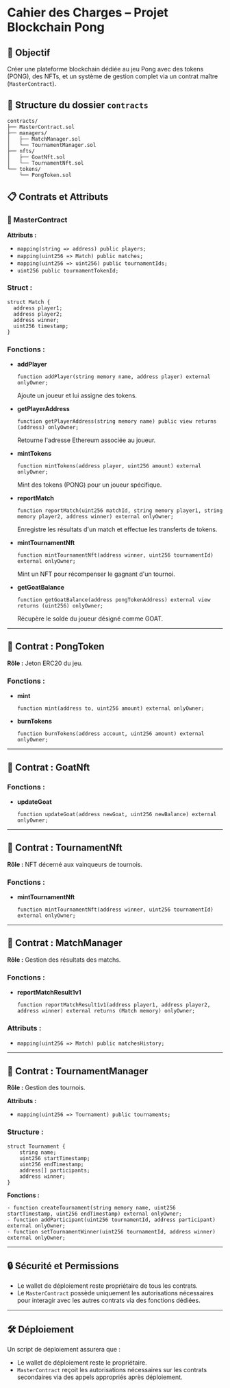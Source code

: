 # Cahier des Charges – Projet Blockchain Pong

## 📌 Objectif
Créer une plateforme blockchain dédiée au jeu Pong avec des tokens (PONG), des NFTs, et un système de gestion complet via un contrat maître (`MasterContract`).

## 📂 Structure du dossier `contracts`

```
contracts/
├── MasterContract.sol
├── managers/
│   ├── MatchManager.sol
│   └── TournamentManager.sol
├── nfts/
│   ├── GoatNft.sol
│   └── TournamentNft.sol
└── tokens/
    └── PongToken.sol
```

## 📋 Contrats et Attributs

### 🔹 MasterContract
**Attributs :**
- `mapping(string => address) public players;`
- `mapping(uint256 => Match) public matches;`
- `mapping(uint256 => uint256) public tournamentIds;`
- `uint256 public tournamentTokenId;`

### Struct :
```solidity
struct Match {
  address player1;
  address player2;
  address winner;
  uint256 timestamp;
}
```

### Fonctions :
- **addPlayer**
  ```solidity
  function addPlayer(string memory name, address player) external onlyOwner;
  ```
  Ajoute un joueur et lui assigne des tokens.

- **getPlayerAddress**
  ```solidity
  function getPlayerAddress(string memory name) public view returns (address) onlyOwner;
  ```
  Retourne l'adresse Ethereum associée au joueur.

- **mintTokens**
  ```solidity
  function mintTokens(address player, uint256 amount) external onlyOwner;
  ```
  Mint des tokens (PONG) pour un joueur spécifique.

- **reportMatch**
  ```solidity
  function reportMatch(uint256 matchId, string memory player1, string memory player2, address winner) external onlyOwner;
  ```
  Enregistre les résultats d'un match et effectue les transferts de tokens.

- **mintTournamentNft**
  ```solidity
  function mintTournamentNft(address winner, uint256 tournamentId) external onlyOwner;
  ```
  Mint un NFT pour récompenser le gagnant d'un tournoi.

- **getGoatBalance**
  ```solidity
  function getGoatBalance(address pongTokenAddress) external view returns (uint256) onlyOwner;
  ```
  Récupère le solde du joueur désigné comme GOAT.

---

## 🔸 Contrat : PongToken

**Rôle :** Jeton ERC20 du jeu.

### Fonctions :
- **mint**
  ```solidity
  function mint(address to, uint256 amount) external onlyOwner;
  ```

- **burnTokens**
  ```solidity
  function burnTokens(address account, uint256 amount) external onlyOwner;
  ```

---

## 🔸 Contrat : **GoatNft**

### Fonctions :
- **updateGoat**
  ```solidity
  function updateGoat(address newGoat, uint256 newBalance) external onlyOwner;
  ```

---

## 🔸 Contrat : **TournamentNft**

**Rôle :** NFT décerné aux vainqueurs de tournois.

### Fonctions :
- **mintTournamentNft**
  ```solidity
  function mintTournamentNft(address winner, uint256 tournamentId) external onlyOwner;
  ```

---

## 🔸 Contrat : **MatchManager**

**Rôle :** Gestion des résultats des matchs.

### Fonctions :
- **reportMatchResult1v1**
  ```solidity
  function reportMatchResult1v1(address player1, address player2, address winner) external returns (Match memory) onlyOwner;
  ```

### Attributs :
- `mapping(uint256 => Match) public matchesHistory;`

---

## 🔸 Contrat : **TournamentManager**

**Rôle :** Gestion des tournois.

**Attributs :**
- `mapping(uint256 => Tournament) public tournaments;`

### Structure :

```solidity
struct Tournament {
    string name;
    uint256 startTimestamp;
    uint256 endTimestamp;
    address[] participants;
    address winner;
}
```

**Fonctions :**
```solidity
- function createTournament(string memory name, uint256 startTimestamp, uint256 endTimestamp) external onlyOwner;
- function addParticipant(uint256 tournamentId, address participant) external onlyOwner;
- function setTournamentWinner(uint256 tournamentId, address winner) external onlyOwner;
```

---

## 🔒 Sécurité et Permissions
- Le wallet de déploiement reste propriétaire de tous les contrats.
- Le `MasterContract` possède uniquement les autorisations nécessaires pour interagir avec les autres contrats via des fonctions dédiées.

---

## 🛠️ Déploiement
Un script de déploiement assurera que :
- Le wallet de déploiement reste le propriétaire.
- `MasterContract` reçoit les autorisations nécessaires sur les contrats secondaires via des appels appropriés après déploiement.

